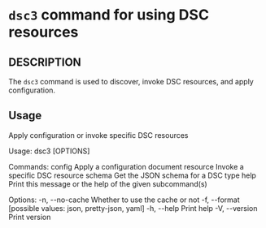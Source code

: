 # `dsc3` command for using DSC resources

## DESCRIPTION

The `dsc3` command is used to discover, invoke DSC resources, and apply configuration.

## Usage

Apply configuration or invoke specific DSC resources

Usage: dsc3 [OPTIONS] <COMMAND>

Commands:
  config    Apply a configuration document
  resource  Invoke a specific DSC resource
  schema    Get the JSON schema for a DSC type
  help      Print this message or the help of the given subcommand(s)

Options:
  -n, --no-cache         Whether to use the cache or not
  -f, --format <FORMAT>  [possible values: json, pretty-json, yaml]
  -h, --help             Print help
  -V, --version          Print version
